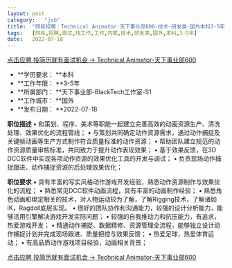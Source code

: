 ```yaml
---
layout:	post
category:	"job"
title:	"网易招聘：Technical Animator-天下事业部600-技术-研发类-国外本科3-5年"
tags:	[网易,招聘,面试,找工作,工作,内推,技术,研发类,国外,本科,3-5年]
date:	2022-07-18
---
```


[点击应聘 投简历就有面试机会 -> Technical Animator-天下事业部600](http://mobile.bole.netease.com/bole/boleDetail?id=41614&employeeId=346f03c3cda5f04c&key=all)



- **学历要求： **本科
- **工作年限： **3-5年
- **所属部门： **天下事业部-BlackTech工作室-S1
- **工作城市： **国外
- **发布日期： **2022-07-18



**职位描述**
•	和策划、程序、美术等职能一起建立完善高效的动画资源生产、清洗处理、效果优化的流程管线；
•	与策划共同确定动作资源需求，通过动作捕捉及关键帧动画等生产方式制作符合质量标准的动作资源；
•	帮助团队建立规范的动作资源质量审核标准，共同致力于提升动作表现效果；
•	基于效果反馈，在3D DCC软件中实现各项动作资源的效果优化工具的开发与调试；
•	负责现场动作捕捉跟进、动作捕捉资源的后处理效果优化；




**职位要求**
•	具有丰富的写实风格动作游戏开发经验，熟悉动作资源制作与效果优化的流程；
•	熟悉常见DCC软件动画流程，具有丰富的动画制作经验；
•	熟悉角色动画和绑定相关的技术，对人物运动较为了解，了解Rigging技术，了解诸如IK，Ragdoll底层实现。
•	很好的团队协作和沟通能力，较强的设计分析能力，能够活用引擎解决游戏开发实际问题；
•	较强的自我推动力和抗压能力，有追求，热爱游戏开发；
•	精通动作捕捉、数据精修、资源管理全流程，能够独立设计动作捕捉计划并完成现场跟进、质量把控与效果反馈；
•	热爱足球，热爱体育运动；
•	有高品质动作游戏项目经验，动画相关背景；




[点击应聘 投简历就有面试机会 -> Technical Animator-天下事业部600](http://mobile.bole.netease.com/bole/boleDetail?id=41614&employeeId=346f03c3cda5f04c&key=all)